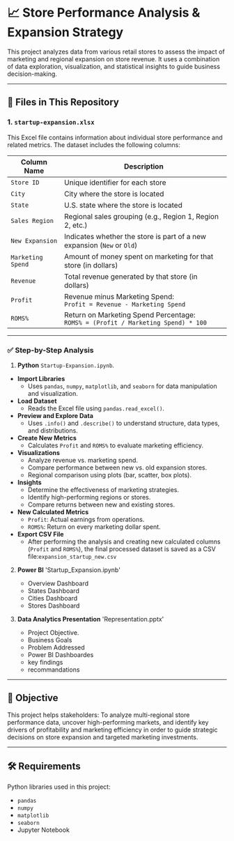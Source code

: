 # 📈 Store Performance Analysis & Expansion Strategy

This project analyzes data from various retail stores to assess the impact of marketing and regional expansion on store revenue. It uses a combination of data exploration, visualization, and statistical insights to guide business decision-making.

---

## 📁 Files in This Repository

### 1. `startup-expansion.xlsx`

This Excel file contains information about individual store performance and related metrics. The dataset includes the following columns:

| Column Name         | Description                                                                 |
|---------------------|-----------------------------------------------------------------------------|
| `Store ID`          | Unique identifier for each store                                            |
| `City`              | City where the store is located                                             |
| `State`             | U.S. state where the store is located                                       |
| `Sales Region`      | Regional sales grouping (e.g., Region 1, Region 2, etc.)                    |
| `New Expansion`     | Indicates whether the store is part of a new expansion (`New` or `Old`)     |
| `Marketing Spend`   | Amount of money spent on marketing for that store (in dollars)              |
| `Revenue`           | Total revenue generated by that store (in dollars)                          |
| `Profit`            | Revenue minus Marketing Spend:<br> `Profit = Revenue - Marketing Spend`     |
| `ROMS%`             | Return on Marketing Spend Percentage:<br> `ROMS% = (Profit / Marketing Spend) * 100` |

---



### ✅ Step-by-Step Analysis
1. **Python**  `Startup-Expansion.ipynb`.
 - **Import Libraries**
   - Uses `pandas`, `numpy`, `matplotlib`, and `seaborn` for data manipulation and visualization.
 - **Load Dataset**
   - Reads the Excel file using `pandas.read_excel()`.
 - **Preview and Explore Data**
   - Uses `.info()` and `.describe()` to understand structure, data types, and distributions.
 - **Create New Metrics**
   - Calculates `Profit` and `ROMS%` to evaluate marketing efficiency.
 - **Visualizations**
   - Analyze revenue vs. marketing spend.
   - Compare performance between new vs. old expansion stores.
   - Regional comparison using plots (bar, scatter, box plots).
 - **Insights**
   - Determine the effectiveness of marketing strategies.
   - Identify high-performing regions or stores.
   - Compare returns between new and existing stores.
 - **New Calculated Metrics**
   - `Profit`: Actual earnings from operations.
   - `ROMS%`: Return on every marketing dollar spent.
 - **Export CSV File**
   - After performing the analysis and creating new calculated columns (`Profit` and `ROMS%`), the final processed dataset is saved as a    CSV file:`expansion_startup_new.csv`
     
2. **Power BI**  'Startup_Expansion.ipynb'
   - Overview Dashboard
   - States Dashboard
   - Cities Dashboard
   - Stores Dashboard
  
 3. **Data Analytics Presentation** 'Representation.pptx'
    - Project Objective.
    - Business Goals
    - Problem Addressed
    - Power BI Dashboardes
    - key findings
    - recommandations
---

## 🎯 Objective

This project helps stakeholders:
To analyze multi-regional store performance data, uncover high-performing markets, and identify key drivers of profitability and marketing efficiency in order to guide strategic decisions on store expansion and targeted marketing investments.


---

## 🛠 Requirements

Python libraries used in this project:

- `pandas`
- `numpy`
- `matplotlib`
- `seaborn`
- Jupyter Notebook



